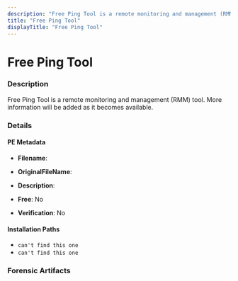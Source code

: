 ```yaml
---
description: "Free Ping Tool is a remote monitoring and management (RMM) tool. More information will be added as it becomes available."
title: "Free Ping Tool"
displayTitle: "Free Ping Tool"
---
```




# Free Ping Tool


### Description

Free Ping Tool is a remote monitoring and management (RMM) tool. More information will be added as it becomes available.




### Details


#### PE Metadata
- **Filename**: 
- **OriginalFileName**: 
- **Description**: 


- **Free**: No

- **Verification**: No




#### Installation Paths
- `can't find this one`
- `can't find this one`

### Forensic Artifacts









